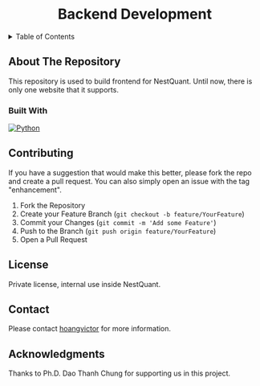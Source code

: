 <!-- PROJECT LOGO -->
<div align="center">

  <h1 align="center"><br>Backend Development</br></h1>

</div>


<!-- TABLE OF CONTENTS -->
<details>
  <summary>Table of Contents</summary>
  <ol>
    <li>
      <a href="#about-the-repository">About The Repository</a>
      <ul>
        <li><a href="#built-with">Built With</a></li>
      </ul>
    </li>
    <li>
      <a href="#getting-started">Getting Started</a>
      <ul>
        <li><a href="#prerequisites">Prerequisites</a></li>
        <li><a href="#installation">Installation</a></li>
      </ul>
    </li>
    <li><a href="#usage">Usage</a></li>
    <li><a href="#roadmap">Roadmap</a></li>
    <li><a href="#contributing">Contributing</a></li>
    <li><a href="#license">License</a></li>
    <li><a href="#contact">Contact</a></li>
    <li><a href="#acknowledgments">Acknowledgments</a></li>
  </ol>
</details>



<!-- ABOUT THE REPOSITORY -->
## About The Repository

This repository is used to build frontend for NestQuant. Until now, there is only one website that it supports.


### Built With
[![Python][Python.com]][Python-url]


<!-- CONTRIBUTING -->
## Contributing

If you have a suggestion that would make this better, please fork the repo and create a pull request. You can also simply open an issue with the tag "enhancement".

1. Fork the Repository
2. Create your Feature Branch (`git checkout -b feature/YourFeature`)
3. Commit your Changes (`git commit -m 'Add some Feature'`)
4. Push to the Branch (`git push origin feature/YourFeature`)
5. Open a Pull Request



<!-- LICENSE -->
## License

Private license, internal use inside NestQuant.



<!-- CONTACT -->
## Contact

Please contact [hoangvictor](https://github.com/hoangvictor) for more information.



<!-- ACKNOWLEDGMENTS -->
## Acknowledgments

Thanks to Ph.D. Dao Thanh Chung for supporting us in this project.



<!-- MARKDOWN LINKS & IMAGES -->
[Python.com]: https://img.shields.io/badge/Python-3776AB?style=for-the-badge&logo=python&logoColor=white
[Python-url]: https://www.python.org/
